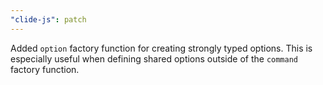 ```yaml
---
"clide-js": patch
---
```


Added `option` factory function for creating strongly typed options. This is especially useful when defining shared options outside of the `command` factory function.
